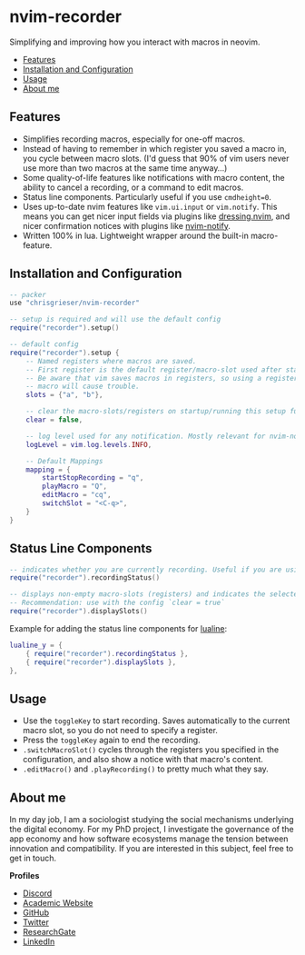 # nvim-recorder

Simplifying and improving how you interact with macros in neovim.

<!--toc:start-->
- [Features](#features)
- [Installation and Configuration](#installation-and-configuration)
- [Usage](#usage)
- [About me](#about-me)
<!--toc:end-->

## Features
- Simplifies recording macros, especially for one-off macros.
- Instead of having to remember in which register you saved a macro in, you cycle between macro slots. (I'd guess that 90% of vim users never use more than two macros at the same time anyway…)
- Some quality-of-life features like notifications with macro content, the ability to cancel a recording, or a command to edit macros.
- Status line components. Particularly useful if you use `cmdheight=0`.
- Uses up-to-date nvim features like `vim.ui.input` or `vim.notify`. This means you can get nicer input fields via plugins like [dressing.nvim](https://github.com/stevearc/dressing.nvim), and nicer confirmation notices with plugins like [nvim-notify](https://github.com/rcarriga/nvim-notify).
- Written 100% in lua. Lightweight wrapper around the built-in macro-feature.

## Installation and Configuration

```lua
-- packer
use "chrisgrieser/nvim-recorder"
```

```lua
-- setup is required and will use the default config
require("recorder").setup()
```

```lua
-- default config
require("recorder").setup {
	-- Named registers where macros are saved. 
	-- First register is the default register/macro-slot used after startup. 
	-- Be aware that vim saves macros in registers, so using a register inside a 
	-- macro will cause trouble.
	slots = {"a", "b"},

	-- clear the macro-slots/registers on startup/running this setup function
	clear = false,

	-- log level used for any notification. Mostly relevant for nvim-notify. (Note that by default, nvim-notify only shows levels 2 and higher.)
	logLevel = vim.log.levels.INFO,

	-- Default Mappings
	mapping = {
		startStopRecording = "q",
		playMacro = "Q",
		editMacro = "cq",
		switchSlot = "<C-q>",
	}
}
```

## Status Line Components

```lua
-- indicates whether you are currently recording. Useful if you are using `cmdheight=0`, where recording-status is not visible.
require("recorder").recordingStatus()

-- displays non-empty macro-slots (registers) and indicates the selected ones. Only displayed when *not* recording.
-- Recommendation: use with the config `clear = true`
require("recorder").displaySlots()
```

Example for adding the status line components for [lualine](https://github.com/nvim-lualine/lualine.nvim):

```lua
lualine_y = {
	{ require("recorder").recordingStatus },
	{ require("recorder").displaySlots },
},
```

## Usage
- Use the `toggleKey` to start recording. Saves automatically to the current macro slot, so you do not need to specify a register.
- Press the `toggleKey` again to end the recording. 
- `.switchMacroSlot()` cycles through the registers you specified in the configuration, and also show a notice with that macro's content.
- `.editMacro()` and `.playRecording()` to pretty much what they say.

<!-- vale Google.FirstPerson = NO -->
## About me
In my day job, I am a sociologist studying the social mechanisms underlying the digital economy. For my PhD project, I investigate the governance of the app economy and how software ecosystems manage the tension between innovation and compatibility. If you are interested in this subject, feel free to get in touch.

__Profiles__
- [Discord](https://discordapp.com/users/462774483044794368/)
- [Academic Website](https://chris-grieser.de/)
- [GitHub](https://github.com/chrisgrieser/)
- [Twitter](https://twitter.com/pseudo_meta)
- [ResearchGate](https://www.researchgate.net/profile/Christopher-Grieser)
- [LinkedIn](https://www.linkedin.com/in/christopher-grieser-ba693b17a/)

